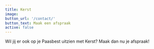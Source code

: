 ```yaml
---
title: Kerst
image: 
button_url: '/contact/'
button_text: Maak een afspraak
active: false
---
```


Wil jij er ook op je Paasbest uitzien met Kerst? Maak dan nu je afspraak!